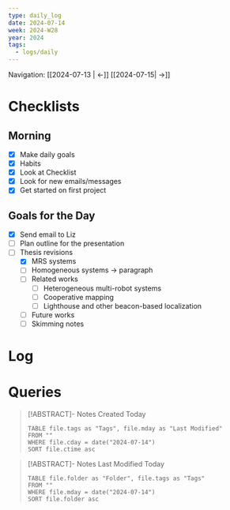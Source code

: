 ```yaml
---
type: daily_log
date: 2024-07-14
week: 2024-W28
year: 2024
tags:
  - logs/daily
---
```

Navigation: [[2024-07-13 | <-]] [[2024-07-15| ->]]

# Checklists
## Morning
- [x] Make daily goals
- [x] Habits
- [x] Look at Checklist
- [x] Look for new emails/messages
- [x] Get started on first project

## Goals for the Day
- [x] Send email to Liz
- [ ] Plan outline for the presentation
- [ ] Thesis revisions
	- [x] MRS systems
	- [ ] Homogeneous systems -> paragraph
	- [ ] Related works
		- [ ] Heterogeneous multi-robot systems
		- [ ] Cooperative mapping
		- [ ] Lighthouse and other beacon-based localization
	- [ ] Future works
	- [ ] Skimming notes

# Log

# Queries
> [!ABSTRACT]- Notes Created Today
> ```dataview
> TABLE file.tags as "Tags", file.mday as "Last Modified"
> FROM ""
> WHERE file.cday = date("2024-07-14")
> SORT file.ctime asc
> ```

> [!ABSTRACT]- Notes Last Modified Today
> ```dataview
> TABLE file.folder as "Folder", file.tags as "Tags"
> FROM ""
> WHERE file.mday = date("2024-07-14")
> SORT file.folder asc
> ```
